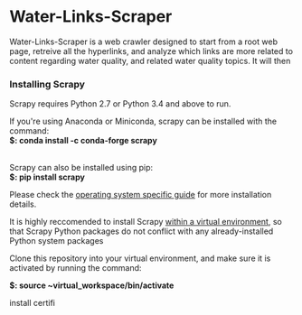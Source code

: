 # Water-Links-Scraper

<p>Water-Links-Scraper is a web crawler designed to start from a root web page, 
retreive all the hyperlinks, and analyze which links are more related to content 
regarding water quality, and related water quality topics. It will then </p>

<h3> Installing Scrapy </h3>
<p>Scrapy requires Python 2.7 or Python 3.4 and above to run.</p>
If you're using Anaconda or Miniconda, scrapy can be installed with the command:</br>
<b>$: conda install -c conda-forge scrapy</b><br  /><br  />

<p>Scrapy can also be installed using pip:<br  />
<b>$: pip install scrapy</b></p>
<p>Please check the
<a href="https://docs.scrapy.org/en/latest/intro/install.html#intro-install-platform-notes">
operating system specific guide</a> for more installation details.</p>

<p>It is highly reccomended to install Scrapy <a href="https://virtualenv.pypa.io/en/stable/installation/">
within a virtual environment</a>,
so that Scrapy Python packages do not conflict with any already-installed Python system 
packages</p>

<p>Clone this repository into your virtual environment, and make sure it is activated
by running the command:</p>
</p><b>$: source ~virtual_workspace/bin/activate</b></p>

<p>install certifi</p>
